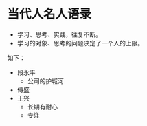 # 当代人名人语录

- 学习、思考、实践，往复不断。
- 学习的对象、思考的问题决定了一个人的上限。

如下：
- 段永平
  - 公司的护城河
- 傅盛
- 王兴
  - 长期有耐心
  - 专注
